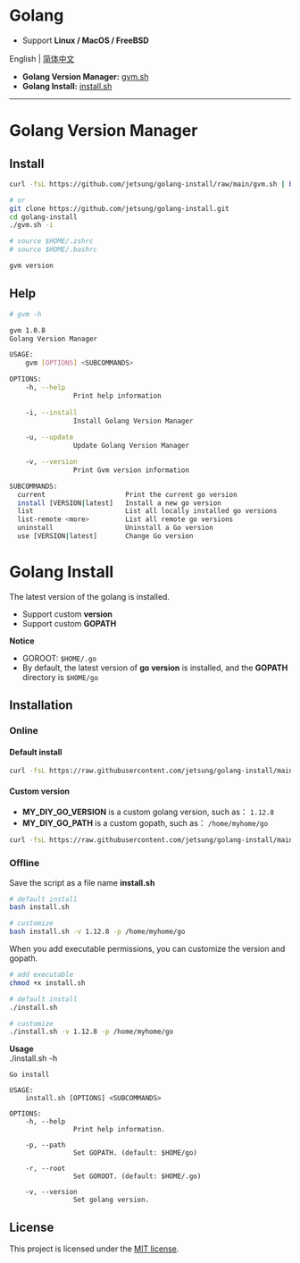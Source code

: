 # Golang

- Support **Linux / MacOS / FreeBSD**

English | [简体中文](./README_CN.md)

- **Golang Version Manager:** [gvm.sh](#golang-version-manager)
- **Golang Install:** [install.sh](#golang-install)

---

# Golang Version Manager

## Install

```bash
curl -fsL https://github.com/jetsung/golang-install/raw/main/gvm.sh | bash -s -- -i

# or
git clone https://github.com/jetsung/golang-install.git
cd golang-install
./gvm.sh -i

# source $HOME/.zshrc
# source $HOME/.bashrc

gvm version
```

## Help

```bash
# gvm -h

gvm 1.0.8
Golang Version Manager

USAGE:
    gvm [OPTIONS] <SUBCOMMANDS>

OPTIONS:
    -h, --help
                Print help information
            
    -i, --install
                Install Golang Version Manager
            
    -u, --update
                Update Golang Version Manager

    -v, --version
                Print Gvm version information

SUBCOMMANDS:
  current                    Print the current go version
  install [VERSION|latest]   Install a new go version  
  list                       List all locally installed go versions
  list-remote <more>         List all remote go versions
  uninstall                  Uninstall a Go version                
  use [VERSION|latest]       Change Go version
```

# Golang Install

The latest version of the golang is installed.

- Support custom **version**
- Support custom **GOPATH**

**Notice**

- GOROOT: `$HOME/.go`
- By default, the latest version of **go version** is installed, and the **GOPATH** directory is `$HOME/go`

## Installation

### Online

#### Default install

```sh
curl -fsL https://raw.githubusercontent.com/jetsung/golang-install/main/install.sh | bash
```

#### Custom version

- **MY_DIY_GO_VERSION** is a custom golang version, such as： `1.12.8`
- **MY_DIY_GO_PATH** is a custom gopath, such as： `/home/myhome/go`

```sh
curl -fsL https://raw.githubusercontent.com/jetsung/golang-install/main/install.sh | bash -s -- -v MY_DIY_GO_VERSION -p MY_DIY_GO_PATH
```

### Offline

Save the script as a file name **install.sh**

```sh
# default install
bash install.sh

# customize
bash install.sh -v 1.12.8 -p /home/myhome/go
```

When you add executable permissions, you can customize the version and gopath.

```sh
# add executable
chmod +x install.sh

# default install
./install.sh

# customize
./install.sh -v 1.12.8 -p /home/myhome/go
```

**Usage**  
./install.sh -h

```
Go install

USAGE:
    install.sh [OPTIONS] <SUBCOMMANDS>

OPTIONS:
    -h, --help
                Print help information.

    -p, --path
                Set GOPATH. (default: $HOME/go)

    -r, --root
                Set GOROOT. (default: $HOME/.go)

    -v, --version
                Set golang version.
```

## License

This project is licensed under the [MIT license](./LICENSE).
